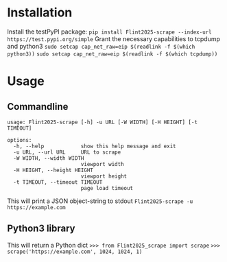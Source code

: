 # Installation
Install the testPyPI package:
`pip install Flint2025-scrape --index-url https://test.pypi.org/simple`
Grant the necessary capabilities to tcpdump and python3
`sudo setcap cap_net_raw=eip $(readlink -f $(which python3))`
`sudo setcap cap_net_raw=eip $(readlink -f $(which tcpdump))`

# Usage
## Commandline
```
usage: Flint2025-scrape [-h] -u URL [-W WIDTH] [-H HEIGHT] [-t TIMEOUT]

options:
  -h, --help            show this help message and exit
  -u URL, --url URL     URL to scrape
  -W WIDTH, --width WIDTH
                        viewport width
  -H HEIGHT, --height HEIGHT
                        viewport height
  -t TIMEOUT, --timeout TIMEOUT
                        page load timeout
```

This will print a JSON object-string to stdout
`Flint2025-scrape -u https://example.com`
## Python3 library
This will return a Python dict
`>>> from Flint2025_scrape import scrape`
`>>> scrape('https://example.com', 1024, 1024, 1)`

